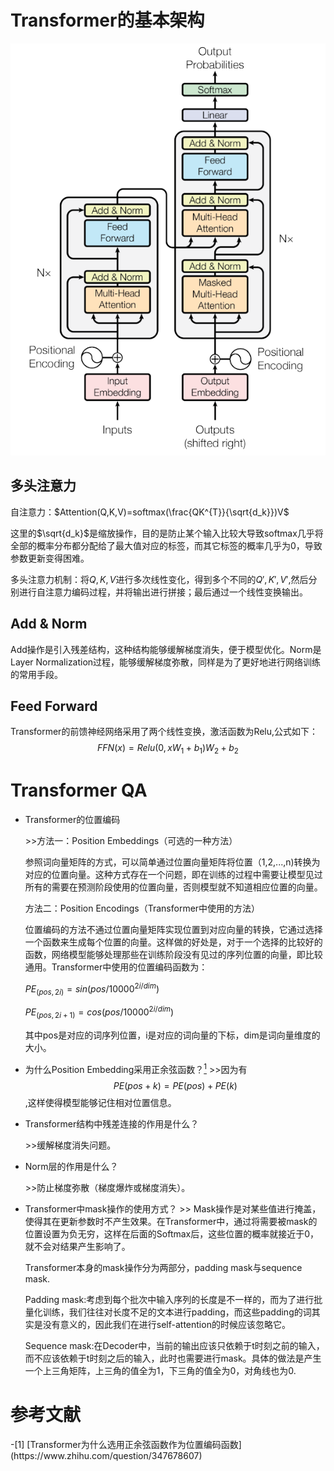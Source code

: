 # Transformer的基本架构

![Transformer](image/Transformer%20framework.png)


## 多头注意力
自注意力：$Attention(Q,K,V)=softmax(\frac{QK^{T}}{\sqrt{d_k}})V$

这里的$\sqrt{d_k}$是缩放操作，目的是防止某个输入比较大导致softmax几乎将全部的概率分布都分配给了最大值对应的标签，而其它标签的概率几乎为0，导致参数更新变得困难。

多头注意力机制：将$Q,K,V$进行多次线性变化，得到多个不同的$Q',K',V'$,然后分别进行自注意力编码过程，并将输出进行拼接；最后通过一个线性变换输出。

## Add & Norm
Add操作是引入残差结构，这种结构能够缓解梯度消失，便于模型优化。Norm是Layer Normalization过程，能够缓解梯度弥散，同样是为了更好地进行网络训练的常用手段。

## Feed Forward
Transformer的前馈神经网络采用了两个线性变换，激活函数为Relu,公式如下：$$ FFN(x)=Relu(0,xW_1+b_1)W_2+b_2 $$


# Transformer QA

* Transformer的位置编码
  
    \>>方法一：Position Embeddings（可选的一种方法）

    参照词向量矩阵的方式，可以简单通过位置向量矩阵将位置（1,2,...,n)转换为对应的位置向量。这种方式存在一个问题，即在训练的过程中需要让模型见过所有的需要在预测阶段使用的位置向量，否则模型就不知道相应位置的向量。

    方法二：Position Encodings（Transformer中使用的方法）

    位置编码的方法不通过位置向量矩阵实现位置到对应向量的转换，它通过选择一个函数来生成每个位置的向量。这样做的好处是，对于一个选择的比较好的函数，网络模型能够处理那些在训练阶段没有见过的序列位置的向量，即比较通用。Transformer中使用的位置编码函数为：

    $PE_{(pos, 2i)} = sin(pos/10000^{2i/dim})$

    $PE_{(pos, 2i + 1)} = cos(pos/10000^{2i/dim})$

    其中pos是对应的词序列位置，i是对应的词向量的下标，dim是词向量维度的大小。

* 为什么Position Embedding采用正余弦函数？[<sup>1</sup>]((#position-encoding-1))
\>>因为有$$PE(pos+k)=PE(pos)+PE(k)$$,这样使得模型能够记住相对位置信息。


* Transformer结构中残差连接的作用是什么？

    \>\>缓解梯度消失问题。

* Norm层的作用是什么？

    \>>防止梯度弥散（梯度爆炸或梯度消失）。

* Transformer中mask操作的使用方式？
\>> Mask操作是对某些值进行掩盖，使得其在更新参数时不产生效果。在Transformer中，通过将需要被mask的位置设置为负无穷，这样在后面的Softmax后，这些位置的概率就接近于0，就不会对结果产生影响了。

    Transformer本身的mask操作分为两部分，padding mask与sequence mask.

    Padding mask:考虑到每个批次中输入序列的长度是不一样的，而为了进行批量化训练，我们往往对长度不足的文本进行padding，而这些padding的词其实是没有意义的，因此我们在进行self-attention的时候应该忽略它。

    Sequence mask:在Decoder中，当前的输出应该只依赖于t时刻之前的输入，而不应该依赖于t时刻之后的输入，此时也需要进行mask。具体的做法是产生一个上三角矩阵，上三角的值全为1，下三角的值全为0，对角线也为0.

# 参考文献
<div id='position-encoding-1'></div>
-[1] [Transformer为什么选用正余弦函数作为位置编码函数](https://www.zhihu.com/question/347678607)
